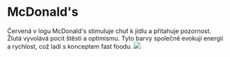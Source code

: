 # McDonald's
Červená v logu McDonald's stimuluje chuť k jídlu a přitahuje pozornost. Žlutá vyvolává pocit štěstí a optimismu. Tyto barvy společně evokují energii a rychlost, což ladí s konceptem fast foodu.
![](https://images.app.goo.gl/3ndgN3dy3ac4jjnQ7)
